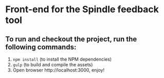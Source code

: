 # Front-end for the Spindle feedback tool

## To run and checkout the project, run the following commands:
1. `npm install` (to install the NPM dependencies)
2. `gulp` (to build and compile the assets)
3. Open browser http://localhost:3000, enjoy!
